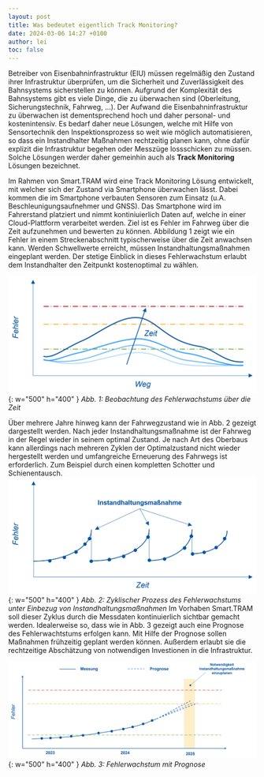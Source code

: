 ```yaml
---
layout: post
title: Was bedeutet eigentlich Track Monitoring?
date: 2024-03-06 14:27 +0100
author: lei
toc: false
---
```


Betreiber von Eisenbahninfrastruktur (EIU) müssen regelmäßig den Zustand ihrer Infrastruktur überprüfen, um die Sicherheit und Zuverlässigkeit des Bahnsystems sicherstellen zu können. Aufgrund der Komplexität des Bahnsystems gibt es viele Dinge, die zu überwachen sind (Oberleitung, Sicherungstechnik, Fahrweg, ...). Der Aufwand die Eisenbahninfrastruktur zu überwachen ist dementsprechend hoch und daher personal- und kostenintensiv. Es bedarf daher neue Lösungen, welche mit Hilfe von Sensortechnik den Inspektionsprozess so weit wie möglich automatisieren, so dass ein Instandhalter Maßnahmen rechtzeitig planen kann, ohne dafür explizit die Infrastruktur begehen oder Messzüge lossschicken zu müssen. Solche Lösungen werder daher gemeinhin auch als **Track Monitoring** Lösungen bezeichnet.

Im Rahmen von Smart.TRAM wird eine Track Monitoring Lösung entwickelt, mit welcher sich der Zustand via Smartphone überwachen lässt. Dabei kommen die im Smartphone verbauten Sensoren zum Einsatz (u.A. Beschleunigungsaufnehmer und GNSS). Das Smartphone wird im Fahrerstand platziert und nimmt kontiniuierlich Daten auf, welche in einer Cloud-Plattform verarbeitet werden. Ziel ist es Fehler im Fahrweg über die Zeit aufzunehmen und bewerten zu können. Abbildung 1 zeigt wie ein Fehler in einem Streckenabschnitt typischerweise über die Zeit anwachsen kann. Werden Schwellwerte erreicht, müssen Instandhaltungsmaßnahmen eingeplant werden. Der stetige Einblick in dieses Fehlerwachstum erlaubt dem Instandhalter den Zeitpunkt kostenoptimal zu wählen. 

![monitoring](/assets/img/monitoring.png){: w="500" h="400" }
_Abb. 1: Beobachtung des Fehlerwachstums über die Zeit_

Über mehrere Jahre hinweg kann der Fahrwegzustand wie in Abb. 2 gezeigt dargestellt werden. Nach jeder Instandhaltungsmaßnahme ist der Fahrweg in der Regel wieder in seinem optimal Zustand.
Je nach Art des Oberbaus kann allerdings nach mehreren Zyklen der Optimalzustand nicht wieder hergestellt werden und umfangreiche Erneuerung des Fahrwegs ist erforderlich. Zum Beispiel durch einen kompletten Schotter und Schienentausch.
![instandhaltungszyklus](/assets/img/instandhaltung.png){: w="500" h="400" }
_Abb. 2: Zyklischer Prozess des Fehlerwachstums unter Einbezug von Instandhaltungsmaßnahmen_
Im Vorhaben Smart.TRAM soll dieser Zyklus durch die Messdaten kontinuierlich sichtbar gemacht werden. Idealerweise so, dass wie in Abb. 3 gezeigt auch eine Prognose des Fehlerwachtstums erfolgen kann. Mit Hilfe der Prognose sollen Maßnahmen frühzeitig geplant werden können. Außerdem erlaubt sie die rechtzeitige Abschätzung von notwendigen Investionen in die Infrastruktur.

![instandhaltungszyklus](/assets/img/prognose.png){: w="500" h="400" }
_Abb. 3: Fehlerwachstum mit Prognose_

